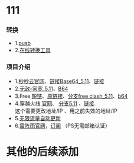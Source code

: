 # 111
### 转换
- 1.[pusb](https://zh.pusb.lijboy.top)
- 2.[在线转换工具](https://subconverters.com/)
### 项目介绍
- 1.[秒秒云官网](https://xn--9kqy4sc0n77ra.com/)、[链接Base64_5.11](https://raw.githubusercontent.com/lijboys/siy/main/miaomiao?token=GHSAT0AAAAAACRPI732IC5ROSHQK74PHE3OZSAGH3Q)、[链接](https://dy513.mmydy.xyz/api/v1/client/subscribe?token=1a9aca3c79a1304ff1701cc2a0f5d129)
- 2.[无敌-家宽_5.11](https://raw.githubusercontent.com/lijboys/siy/main/jiakuang?token=GHSAT0AAAAAACRPI733M2OY25KOOA7GZ2CSZSAGPOA)、[B64](https://raw.githubusercontent.com/lijboys/siy/main/jiakuang_b64?token=GHSAT0AAAAAACRPI732YXP5MIFKEO3OOLPAZSAGNLA)
- 3.Free [短链](https://shiro.lol/mymc)、[原链接](https://psub.888005.xyz/sub?target=clash&url=https%3A%2F%2Fpaste.gg%2Fp%2Fming%2F00934b46bcb54a5ab228cc1f1607117d%2Ffiles%2F6ebfe6cdf4974a0e8c9a3be5b2eb5a23%2Fraw&insert=false)、[分支free clash_5.11](https://raw.githubusercontent.com/lijboys/VPN-jiedian/main/free%20clash?token=GHSAT0AAAAAACRPI7335WYBCFHBIEI52HEAZR7RLGA)、[b64](https://raw.githubusercontent.com/lijboys/siy/main/free_b64?token=GHSAT0AAAAAACRPI733Z4AA5BMLNTTGIBHAZSAGNPQ)
- 4.穿越火线   [官网](https://cfyun01.sbs/)、 [分支5.11](https://raw.githubusercontent.com/lijboys/VPN-jiedian/main/cfy?token=GHSAT0AAAAAACRPI733ARVFQFIWKVYGZ2EGZR7R22Q)    、[链接](https://cfyun01.sbs/api/v1/client/subscribe?token=71f1dc6f6ef0a02dedfa5e1c63f346f9).     
这个需要更改地址/IP 、用之前失效的地址/IP
- 5.[无限流量自动更新](https://sub.yx.lijboy.top/auto)
- 6.[雷阵雨官网](https://lzyjc.xyz/#/dashboard)，[订阅](https://lzyjc.xyz/api/v1/client/subscribe?token=3cc841bdb85445a11f18e734b89e2cbd) （PS无需邮箱认证）
# 其他的后续添加
